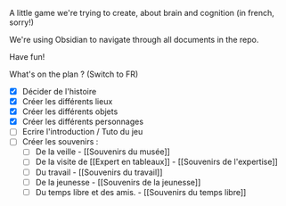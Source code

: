 A little game we're trying to create, about brain and cognition (in french, sorry!)

We're using Obsidian to navigate through all documents in the repo.

Have fun!

What's on the plan ? (Switch to FR)

- [x] Décider de l'histoire
- [x] Créer les différents lieux
- [x] Créer les différents objets
- [x] Créer les différents personnages
- [ ] Ecrire l'introduction / Tuto du jeu
- [ ] Créer les souvenirs : 
	- [ ] De la veille - [[Souvenirs du musée]]
	- [ ] De la visite de [[Expert en tableaux]] - [[Souvenirs de l'expertise]]
	- [ ] Du travail - [[Souvenirs du travail]]
	- [ ] De la jeunesse - [[Souvenirs de la jeunesse]]
	- [ ] Du temps libre et des amis. - [[Souvenirs du temps libre]]